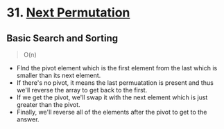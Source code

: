 # 31. [Next Permutation](https://leetcode.com/problems/next-permutation/)

## Basic Search and Sorting
> O(n)
- FInd the pivot element which is the first element from the last which is smaller than its next element.
- If there's no pivot, it means the last permuatation is present and thus we'll reverse the array to get back to the first.
- If we get the pivot, we'll swap it with the next element which is just greater than the pivot.
- Finally, we'll reverse all of the elements after the pivot to get to the answer.